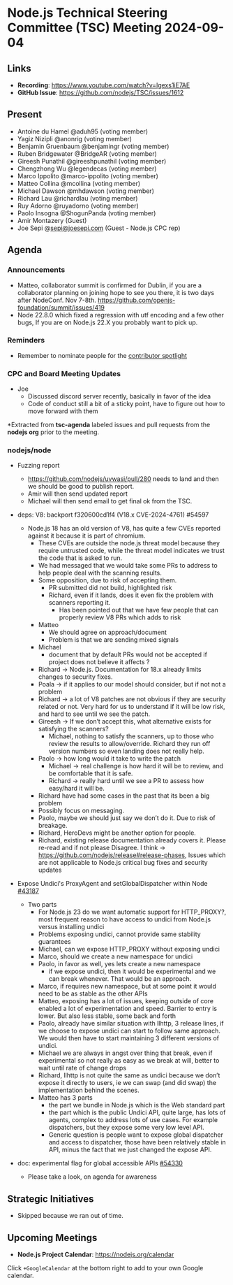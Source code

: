 # Node.js Technical Steering Committee (TSC) Meeting 2024-09-04

## Links

* **Recording**:  <https://www.youtube.com/watch?v=lgexs1iE7AE>
* **GitHub Issue**: <https://github.com/nodejs/TSC/issues/1612>

## Present

* Antoine du Hamel @aduh95 (voting member)
* Yagiz Nizipli @anonrig (voting member)
* Benjamin Gruenbaum @benjamingr (voting member)
* Ruben Bridgewater @BridgeAR (voting member)
* Gireesh Punathil @gireeshpunathil (voting member)
* Chengzhong Wu @legendecas (voting member)
* Marco Ippolito @marco-ippolito (voting member)
* Matteo Collina @mcollina (voting member)
* Michael Dawson @mhdawson (voting member)
* Richard Lau @richardlau (voting member)
* Ruy Adorno @ruyadorno (voting member)
* Paolo Insogna @ShogunPanda (voting member)
* Amir Montazery (Guest)
* Joe Sepi @<sepi@joesepi.com> (Guest - Node.js CPC rep)

## Agenda

### Announcements
* Matteo, collaborator summit is confirmed for Dublin, if you are a collaborator planning on joining hope to see you there, it is two days after NodeConf. Nov 7-8th. <https://github.com/openjs-foundation/summit/issues/419>
* Node 22.8.0 which fixed a regression with utf encoding and  a few other bugs, If you are on Node.js 22.X you probably want to pick up.

### Reminders

* Remember to nominate people for the [contributor spotlight](https://github.com/nodejs/node/blob/main/doc/contributing/reconizing-contributors.md#bi-monthly-contributor-spotlight)

### CPC and Board Meeting Updates

* Joe
    * Discussed discord server recently, basically in favor of the idea
    * Code of conduct still a bit of a sticky point, have to figure out how to move forward with them

*Extracted from **tsc-agenda** labeled issues and pull requests from the **nodejs org** prior to the meeting.

### nodejs/node

* Fuzzing report
  * <https://github.com/nodejs/uvwasi/pull/280> needs to land and then we should be good to
    publish report.
  * Amir will then send updated report
  * Michael will then send email to get final ok from the TSC.

* deps: V8: backport f320600cd1f4 (V18.x CVE-2024-4761) #54597
  * Node.js 18 has an old version of V8, has quite a few CVEs reported against it because it is
      part of chromium.
    * These CVEs are outside the node.js threat model because they require untrusted code,
      while the threat model indicates we trust the code that is asked to run.
    * We had messaged that we would take some PRs to address to help people deal with the
      scanning results.
    * Some opposition, due to risk of accepting them.
      * PR submitted did not build, highlighted risk
      * Richard, even if it lands, does it even fix the problem with scanners reporting it.
        * Has been pointed out that we have few people that can properly review V8 PRs which
          adds to risk
    * Matteo
      * We should agree on approach/document
      * Problem is that we are sending mixed signals
    * Michael
      * document that by default PRs would not be accepted if project does not
        believe it affects ?
    * Richard -> Node.js. Documentation for 18.x already limits changes to security fixes.
    * Poala -> if it applies to our model should consider, but if not not a problem
    * Richard -> a lot of V8 patches are not obvious if they are security related or not. Very hard
      for us to understand if it will be low risk, and hard to see until we see the patch.
    * Gireesh -> If we don’t accept this, what alternative exists for satisfying the scanners?
      * Michael, nothing to satisfy the scanners, up to those who review the results to
        allow/override. Richard they run off version numbers so even landing does not really help.
    * Paolo -> how long would it take to write the patch
      * Michael ->  real challenge is how hard it will be to review, and be comfortable that it is
        safe.
      * Richard -> really hard until we see a PR to assess how easy/hard it will be.
    * Richard have had some cases in the past that its been a big problem
    * Possibly focus on messaging.
    * Paolo, maybe we should just say we don’t do it. Due to risk of breakage.
    * Richard, HeroDevs might be another option for people.
    * Richard, existing release documentation already covers it. Please re-read and if not please
      Disagree. I think -> <https://github.com/nodejs/release#release-phases>, Issues which are
      not applicable to Node.js critical bug fixes and security updates

* Expose Undici's ProxyAgent and setGlobalDispatcher within Node [#43187](https://github.com/nodejs/node/issues/43187)
  * Two parts
    * For Node.js 23 do we want automatic support for HTTP_PROXY?, most frequent reason to
      have access to undici from Node.js versus installing undici
    * Problems exposing undici, cannot provide same stability guarantees
    * Michael, can we expose HTTP_PROXY without exposing undici
    * Marco, should we create a new namespace for undici
    * Paolo, in favor as well, yes lets create a new namespace
      * if we expose undici, then it would be experimental and we can break whenever. That would
        be an approach.
    * Marco, if requires new namespace, but at some point it would need to be as stable as the
      other APIs
    * Matteo, exposing has a lot of issues, keeping outside of core enabled a lot of
      experimentation and speed. Barrier to entry is lower. But also less stable, some back and
      forth
    * Paolo, already have similar situation with llhttp, 3 release lines, if we choose to expose
      undici can start to follow same approach. We would then have to start maintaining 3 different
      versions of undici.
    * Michael we are always in angst over thing that break, even if experimental so not really as
      easy as we break at will, better to wait until rate of change drops
    * Richard, llhttp is not quite the same as undici because we don’t expose it directly to users,
      ie we can swap (and did swap) the implementation behind the scenes.
    * Matteo has 3 parts
      * the part we bundle in Node.js which is the Web standard part
      * the part which is the public Undici API, quite large, has lots of agents, complex to address
        lots of use cases. For example dispatchers, but they expose some very low level API.
      * Generic question is people want to expose global dispatcher and access to dispatcher,
        those have been relatively stable in API, minus the fact that we just changed the expose API.

* doc: experimental flag for global accessible APIs [#54330](https://github.com/nodejs/node/pull/54330)
  * Please take a look, on agenda for awareness

## Strategic Initiatives

* Skipped because we ran out of time.

## Upcoming Meetings

* **Node.js Project Calendar**: <https://nodejs.org/calendar>

Click `+GoogleCalendar` at the bottom right to add to your own Google calendar.
